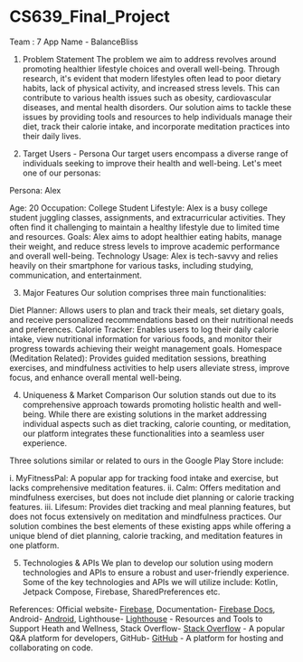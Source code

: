 # CS639_Final_Project
Team : 7
App Name - BalanceBliss

1. Problem Statement
The problem we aim to address revolves around promoting healthier lifestyle choices and overall well-being. Through research, it's evident that modern lifestyles often lead to poor dietary habits, lack of physical activity, and increased stress levels. This can contribute to various health issues such as obesity, cardiovascular diseases, and mental health disorders. Our solution aims to tackle these issues by providing tools and resources to help individuals manage their diet, track their calorie intake, and incorporate meditation practices into their daily lives.

2. Target Users - Persona
Our target users encompass a diverse range of individuals seeking to improve their health and well-being. Let's meet one of our personas:

Persona: Alex

Age: 20
Occupation: College Student
Lifestyle: Alex is a busy college student juggling classes, assignments, and extracurricular activities. They often find it challenging to maintain a healthy lifestyle due to limited time and resources.
Goals: Alex aims to adopt healthier eating habits, manage their weight, and reduce stress levels to improve academic performance and overall well-being.
Technology Usage: Alex is tech-savvy and relies heavily on their smartphone for various tasks, including studying, communication, and entertainment.

3. Major Features
Our solution comprises three main functionalities:

Diet Planner: Allows users to plan and track their meals, set dietary goals, and receive personalized recommendations based on their nutritional needs and preferences.
Calorie Tracker: Enables users to log their daily calorie intake, view nutritional information for various foods, and monitor their progress towards achieving their weight management goals.
Homespace (Meditation Related): Provides guided meditation sessions, breathing exercises, and mindfulness activities to help users alleviate stress, improve focus, and enhance overall mental well-being.

4. Uniqueness & Market Comparison
Our solution stands out due to its comprehensive approach towards promoting holistic health and well-being. While there are existing solutions in the market addressing individual aspects such as diet tracking, calorie counting, or meditation, our platform integrates these functionalities into a seamless user experience.

Three solutions similar or related to ours in the Google Play Store include:

i. MyFitnessPal: A popular app for tracking food intake and exercise, but lacks comprehensive meditation features.
ii. Calm: Offers meditation and mindfulness exercises, but does not include diet planning or calorie tracking features.
iii. Lifesum: Provides diet tracking and meal planning features, but does not focus extensively on meditation and mindfulness practices.
Our solution combines the best elements of these existing apps while offering a unique blend of diet planning, calorie tracking, and meditation features in one platform.

5. Technologies & APIs
We plan to develop our solution using modern technologies and APIs to ensure a robust and user-friendly experience. Some of the key technologies and APIs we will utilize include:
Kotlin, Jetpack Compose, Firebase, SharedPreferences etc.

References:
Official website- [Firebase](https://firebase.google.com/),
Documentation- [Firebase Docs](https://firebase.google.com/docs),
Android- [Android](https://www.android.com/digital-wellbeing/),
Lighthouse- [Lighthouse](https://www.lighthousehw.org/) - Resources and Tools to Support Heath and Wellness,
Stack Overflow- [Stack Overflow](https://stackoverflow.com/) - A popular Q&A platform for developers,
GitHub- [GitHub](https://github.com/) - A platform for hosting and collaborating on code.

